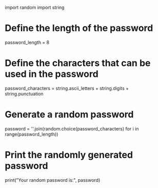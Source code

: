 import random
import string

# Define the length of the password
password_length = 8

# Define the characters that can be used in the password
password_characters = string.ascii_letters + string.digits + string.punctuation

# Generate a random password
password = ''.join(random.choice(password_characters) for i in range(password_length))

# Print the randomly generated password
print("Your random password is:", password)
